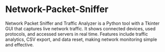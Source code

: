 # Network-Packet-Sniffer
Network Packet Sniffer and Traffic Analyzer is a Python tool with a Tkinter GUI that captures live network traffic. It shows connected devices, used protocols, and accessed servers in real time. Features include traffic analytics, CSV export, and data reset, making network monitoring simple and effective.
